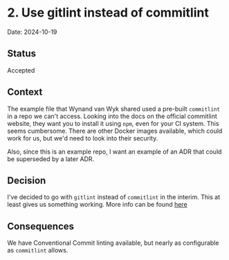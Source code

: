 # 2. Use gitlint instead of commitlint

Date: 2024-10-19

## Status

Accepted

## Context

The example file that Wynand van Wyk shared used a pre-built `commitlint` in a repo we can't access. Looking into the
docs on the official commitlint website, they want you to install it using `npm`, even for your CI system. This seems
cumbersome. There are other Docker images available, which could work for us, but we'd need to look into their security.

Also, since this is an example repo, I want an example of an ADR that could be superseded by a later ADR.

## Decision

I've decided to go with `gitlint` instead of `commitlint` in the interim. This at least gives us something working. More
info can be found [here](https://github.com/jorisroovers/gitlint?tab=readme-ov-file)

## Consequences

We have Conventional Commit linting available, but nearly as configurable as `commitlint` allows.
